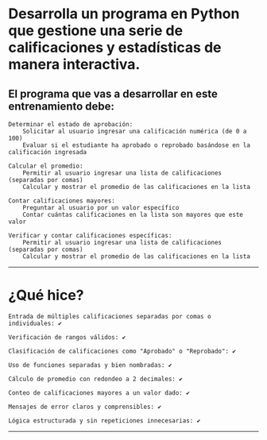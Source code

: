 # Desarrolla un programa en Python que gestione una serie de calificaciones y estadísticas de manera interactiva.
## El programa que vas a desarrollar en este entrenamiento debe:

    Determinar el estado de aprobación:
        Solicitar al usuario ingresar una calificación numérica (de 0 a 100) 
        Evaluar si el estudiante ha aprobado o reprobado basándose en la calificación ingresada 

    Calcular el promedio:
        Permitir al usuario ingresar una lista de calificaciones (separadas por comas) 
        Calcular y mostrar el promedio de las calificaciones en la lista 

    Contar calificaciones mayores:
        Preguntar al usuario por un valor específico 
        Contar cuántas calificaciones en la lista son mayores que este valor 

    Verificar y contar calificaciones específicas:
        Permitir al usuario ingresar una lista de calificaciones (separadas por comas)
        Calcular y mostrar el promedio de las calificaciones en la lista

---
# ¿Qué hice?
    Entrada de múltiples calificaciones separadas por comas o individuales: ✔️

    Verificación de rangos válidos: ✔️

    Clasificación de calificaciones como "Aprobado" o "Reprobado": ✔️

    Uso de funciones separadas y bien nombradas: ✔️

    Cálculo de promedio con redondeo a 2 decimales: ✔️

    Conteo de calificaciones mayores a un valor dado: ✔️

    Mensajes de error claros y comprensibles: ✔️

    Lógica estructurada y sin repeticiones innecesarias: ✔️
---